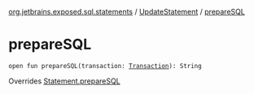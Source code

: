 [org.jetbrains.exposed.sql.statements](../index.md) / [UpdateStatement](index.md) / [prepareSQL](.)

# prepareSQL

`open fun prepareSQL(transaction: `[`Transaction`](../../org.jetbrains.exposed.sql/-transaction/index.md)`): String`

Overrides [Statement.prepareSQL](../-statement/prepare-s-q-l.md)

